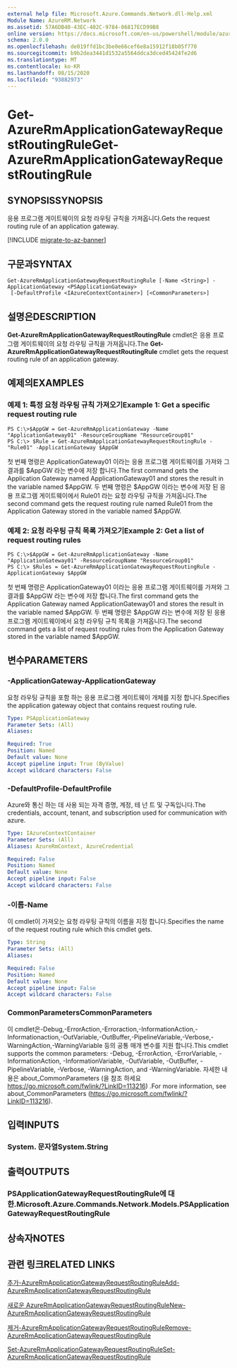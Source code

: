 ```yaml
---
external help file: Microsoft.Azure.Commands.Network.dll-Help.xml
Module Name: AzureRM.Network
ms.assetid: 57A6DB40-43EC-402C-9784-06817ECD99B8
online version: https://docs.microsoft.com/en-us/powershell/module/azurerm.network/get-azurermapplicationgatewayrequestroutingrule
schema: 2.0.0
ms.openlocfilehash: de019ffd1bc3be0e66cef6e8a15912f18b05f770
ms.sourcegitcommit: b9b2dea3441d1532a5564ddca3dced45424fe2d6
ms.translationtype: MT
ms.contentlocale: ko-KR
ms.lasthandoff: 08/15/2020
ms.locfileid: "93882973"
---
```

# <span data-ttu-id="b4d02-101">Get-AzureRmApplicationGatewayRequestRoutingRule</span><span class="sxs-lookup"><span data-stu-id="b4d02-101">Get-AzureRmApplicationGatewayRequestRoutingRule</span></span>

## <span data-ttu-id="b4d02-102">SYNOPSIS</span><span class="sxs-lookup"><span data-stu-id="b4d02-102">SYNOPSIS</span></span>
<span data-ttu-id="b4d02-103">응용 프로그램 게이트웨이의 요청 라우팅 규칙을 가져옵니다.</span><span class="sxs-lookup"><span data-stu-id="b4d02-103">Gets the request routing rule of an application gateway.</span></span>

[!INCLUDE [migrate-to-az-banner](../../includes/migrate-to-az-banner.md)]

## <span data-ttu-id="b4d02-104">구문과</span><span class="sxs-lookup"><span data-stu-id="b4d02-104">SYNTAX</span></span>

```
Get-AzureRmApplicationGatewayRequestRoutingRule [-Name <String>] -ApplicationGateway <PSApplicationGateway>
 [-DefaultProfile <IAzureContextContainer>] [<CommonParameters>]
```

## <span data-ttu-id="b4d02-105">설명은</span><span class="sxs-lookup"><span data-stu-id="b4d02-105">DESCRIPTION</span></span>
<span data-ttu-id="b4d02-106">**Get-AzureRmApplicationGatewayRequestRoutingRule** cmdlet은 응용 프로그램 게이트웨이의 요청 라우팅 규칙을 가져옵니다.</span><span class="sxs-lookup"><span data-stu-id="b4d02-106">The **Get-AzureRmApplicationGatewayRequestRoutingRule** cmdlet gets the request routing rule of an application gateway.</span></span>

## <span data-ttu-id="b4d02-107">예제의</span><span class="sxs-lookup"><span data-stu-id="b4d02-107">EXAMPLES</span></span>

### <span data-ttu-id="b4d02-108">예제 1: 특정 요청 라우팅 규칙 가져오기</span><span class="sxs-lookup"><span data-stu-id="b4d02-108">Example 1: Get a specific request routing rule</span></span>
```
PS C:\>$AppGW = Get-AzureRmApplicationGateway -Name "ApplicationGateway01" -ResourceGroupName "ResourceGroup01"
PS C:\> $Rule = Get-AzureRmApplicationGatewayRequestRoutingRule -"Rule01" -ApplicationGateway $AppGW
```

<span data-ttu-id="b4d02-109">첫 번째 명령은 ApplicationGateway01 이라는 응용 프로그램 게이트웨이를 가져와 그 결과를 $AppGW 라는 변수에 저장 합니다.</span><span class="sxs-lookup"><span data-stu-id="b4d02-109">The first command gets the Application Gateway named ApplicationGateway01 and stores the result in the variable named $AppGW.</span></span>
<span data-ttu-id="b4d02-110">두 번째 명령은 $AppGW 이라는 변수에 저장 된 응용 프로그램 게이트웨이에서 Rule01 라는 요청 라우팅 규칙을 가져옵니다.</span><span class="sxs-lookup"><span data-stu-id="b4d02-110">The second command gets the request routing rule named Rule01 from the Application Gateway stored in the variable named $AppGW.</span></span>

### <span data-ttu-id="b4d02-111">예제 2: 요청 라우팅 규칙 목록 가져오기</span><span class="sxs-lookup"><span data-stu-id="b4d02-111">Example 2: Get a list of request routing rules</span></span>
```
PS C:\>$AppGW = Get-AzureRmApplicationGateway -Name "ApplicationGateway01" -ResourceGroupName "ResourceGroup01"
PS C:\> $Rules = Get-AzureRmApplicationGatewayRequestRoutingRule -ApplicationGateway $AppGW
```

<span data-ttu-id="b4d02-112">첫 번째 명령은 ApplicationGateway01 이라는 응용 프로그램 게이트웨이를 가져와 그 결과를 $AppGW 라는 변수에 저장 합니다.</span><span class="sxs-lookup"><span data-stu-id="b4d02-112">The first command gets the Application Gateway named ApplicationGateway01 and stores the result in the variable named $AppGW.</span></span>
<span data-ttu-id="b4d02-113">두 번째 명령은 $AppGW 라는 변수에 저장 된 응용 프로그램 게이트웨이에서 요청 라우팅 규칙 목록을 가져옵니다.</span><span class="sxs-lookup"><span data-stu-id="b4d02-113">The second command gets a list of request routing rules from the Application Gateway stored in the variable named $AppGW.</span></span>

## <span data-ttu-id="b4d02-114">변수</span><span class="sxs-lookup"><span data-stu-id="b4d02-114">PARAMETERS</span></span>

### <span data-ttu-id="b4d02-115">-ApplicationGateway</span><span class="sxs-lookup"><span data-stu-id="b4d02-115">-ApplicationGateway</span></span>
<span data-ttu-id="b4d02-116">요청 라우팅 규칙을 포함 하는 응용 프로그램 게이트웨이 개체를 지정 합니다.</span><span class="sxs-lookup"><span data-stu-id="b4d02-116">Specifies the application gateway object that contains request routing rule.</span></span>

```yaml
Type: PSApplicationGateway
Parameter Sets: (All)
Aliases: 

Required: True
Position: Named
Default value: None
Accept pipeline input: True (ByValue)
Accept wildcard characters: False
```

### <span data-ttu-id="b4d02-117">-DefaultProfile</span><span class="sxs-lookup"><span data-stu-id="b4d02-117">-DefaultProfile</span></span>
<span data-ttu-id="b4d02-118">Azure와 통신 하는 데 사용 되는 자격 증명, 계정, 테 넌 트 및 구독입니다.</span><span class="sxs-lookup"><span data-stu-id="b4d02-118">The credentials, account, tenant, and subscription used for communication with azure.</span></span>

```yaml
Type: IAzureContextContainer
Parameter Sets: (All)
Aliases: AzureRmContext, AzureCredential

Required: False
Position: Named
Default value: None
Accept pipeline input: False
Accept wildcard characters: False
```

### <span data-ttu-id="b4d02-119">-이름</span><span class="sxs-lookup"><span data-stu-id="b4d02-119">-Name</span></span>
<span data-ttu-id="b4d02-120">이 cmdlet이 가져오는 요청 라우팅 규칙의 이름을 지정 합니다.</span><span class="sxs-lookup"><span data-stu-id="b4d02-120">Specifies the name of the request routing rule which this cmdlet gets.</span></span>

```yaml
Type: String
Parameter Sets: (All)
Aliases: 

Required: False
Position: Named
Default value: None
Accept pipeline input: False
Accept wildcard characters: False
```

### <span data-ttu-id="b4d02-121">CommonParameters</span><span class="sxs-lookup"><span data-stu-id="b4d02-121">CommonParameters</span></span>
<span data-ttu-id="b4d02-122">이 cmdlet은-Debug,-ErrorAction,-Erroraction,-InformationAction,-Informationaction,-OutVariable,-OutBuffer,-PipelineVariable,-Verbose,-WarningAction,-WarningVariable 등의 공통 매개 변수를 지원 합니다.</span><span class="sxs-lookup"><span data-stu-id="b4d02-122">This cmdlet supports the common parameters: -Debug, -ErrorAction, -ErrorVariable, -InformationAction, -InformationVariable, -OutVariable, -OutBuffer, -PipelineVariable, -Verbose, -WarningAction, and -WarningVariable.</span></span> <span data-ttu-id="b4d02-123">자세한 내용은 about_CommonParameters (을 참조 하세요 https://go.microsoft.com/fwlink/?LinkID=113216) .</span><span class="sxs-lookup"><span data-stu-id="b4d02-123">For more information, see about_CommonParameters (https://go.microsoft.com/fwlink/?LinkID=113216).</span></span>

## <span data-ttu-id="b4d02-124">입력</span><span class="sxs-lookup"><span data-stu-id="b4d02-124">INPUTS</span></span>

### <span data-ttu-id="b4d02-125">System. 문자열</span><span class="sxs-lookup"><span data-stu-id="b4d02-125">System.String</span></span>

## <span data-ttu-id="b4d02-126">출력</span><span class="sxs-lookup"><span data-stu-id="b4d02-126">OUTPUTS</span></span>

### <span data-ttu-id="b4d02-127">PSApplicationGatewayRequestRoutingRule에 대 한.</span><span class="sxs-lookup"><span data-stu-id="b4d02-127">Microsoft.Azure.Commands.Network.Models.PSApplicationGatewayRequestRoutingRule</span></span>

## <span data-ttu-id="b4d02-128">상속자</span><span class="sxs-lookup"><span data-stu-id="b4d02-128">NOTES</span></span>

## <span data-ttu-id="b4d02-129">관련 링크</span><span class="sxs-lookup"><span data-stu-id="b4d02-129">RELATED LINKS</span></span>

[<span data-ttu-id="b4d02-130">추가-AzureRmApplicationGatewayRequestRoutingRule</span><span class="sxs-lookup"><span data-stu-id="b4d02-130">Add-AzureRmApplicationGatewayRequestRoutingRule</span></span>](./Add-AzureRmApplicationGatewayRequestRoutingRule.md)

[<span data-ttu-id="b4d02-131">새로운 AzureRmApplicationGatewayRequestRoutingRule</span><span class="sxs-lookup"><span data-stu-id="b4d02-131">New-AzureRmApplicationGatewayRequestRoutingRule</span></span>](./New-AzureRmApplicationGatewayRequestRoutingRule.md)

[<span data-ttu-id="b4d02-132">제거-AzureRmApplicationGatewayRequestRoutingRule</span><span class="sxs-lookup"><span data-stu-id="b4d02-132">Remove-AzureRmApplicationGatewayRequestRoutingRule</span></span>](./Remove-AzureRmApplicationGatewayRequestRoutingRule.md)

[<span data-ttu-id="b4d02-133">Set-AzureRmApplicationGatewayRequestRoutingRule</span><span class="sxs-lookup"><span data-stu-id="b4d02-133">Set-AzureRmApplicationGatewayRequestRoutingRule</span></span>](./Set-AzureRmApplicationGatewayRequestRoutingRule.md)



